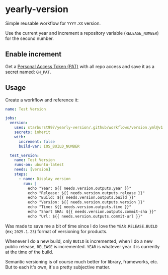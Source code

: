 # yearly-version
Simple reusable workflow for `YYYY.XX` version.

Use the current year and increment a repository variable (`RELEASE_NUMBER`) for the second number.

## Enable increment

Get a [Personal Access Token (PAT)](https://github.com/settings/tokens) with all repo access and save it as a secret named: `GH_PAT`. 

## Usage

Create a workflow and reference it:

```yml
name: Test Version

jobs:
  version:
    uses: starburst997/yearly-version/.github/workflows/version.yml@v1
    secrets: inherit
    with:
      increment: false
      build-var: IOS_BUILD_NUMBER

  test_version:
    name: Test Version
    runs-on: ubuntu-latest
    needs: [version]
    steps:
      - name: Display version
        run: |
          echo "Year: ${{ needs.version.outputs.year }}"
          echo "Release: ${{ needs.version.outputs.release }}"
          echo "Build: ${{ needs.version.outputs.build }}"
          echo "Version: ${{ needs.version.outputs.version }}"
          echo "Time: ${{ needs.version.outputs.time }}"
          echo "Short SHA: ${{ needs.version.outputs.commit-sha }}"
          echo "Url: ${{ needs.version.outputs.commit-url }}"
```

Was made to save me a bit of time since I do love the `YEAR.RELEASE.BUILD` (ex; `2025.1.23`) format of versioning for products.

Whenever I do a new build, only `BUILD` is incremented, when I do a new public release, `RELEASE` is incremented. `YEAR` is whatever year it is currently at the time of the build.

Semantic versioning is of course much better for library, frameworks, etc. But to each it's own, it's a pretty subjective matter.